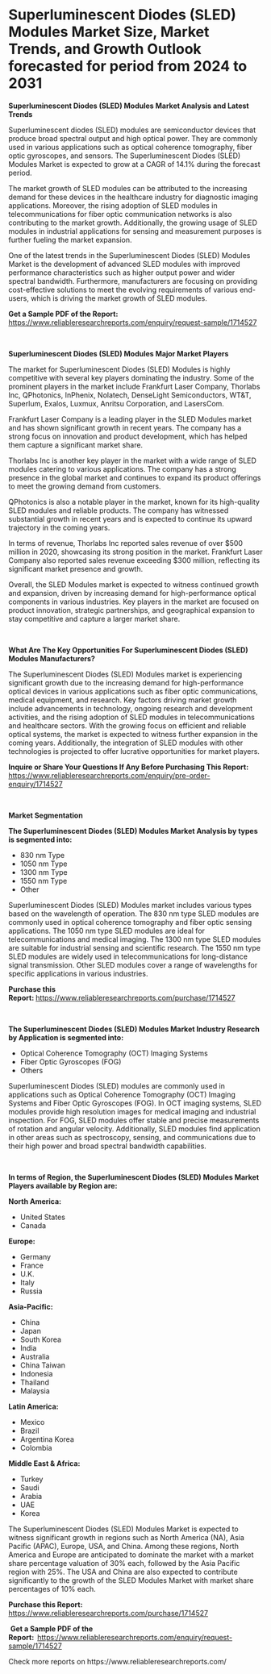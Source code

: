 <p><h1>Superluminescent Diodes (SLED) Modules Market Size, Market Trends, and Growth Outlook forecasted for period from 2024 to 2031</h1></p><p><strong>Superluminescent Diodes (SLED) Modules Market Analysis and Latest Trends</strong></p>
<p><p>Superluminescent diodes (SLED) modules are semiconductor devices that produce broad spectral output and high optical power. They are commonly used in various applications such as optical coherence tomography, fiber optic gyroscopes, and sensors. The Superluminescent Diodes (SLED) Modules Market is expected to grow at a CAGR of 14.1% during the forecast period.</p><p>The market growth of SLED modules can be attributed to the increasing demand for these devices in the healthcare industry for diagnostic imaging applications. Moreover, the rising adoption of SLED modules in telecommunications for fiber optic communication networks is also contributing to the market growth. Additionally, the growing usage of SLED modules in industrial applications for sensing and measurement purposes is further fueling the market expansion.</p><p>One of the latest trends in the Superluminescent Diodes (SLED) Modules Market is the development of advanced SLED modules with improved performance characteristics such as higher output power and wider spectral bandwidth. Furthermore, manufacturers are focusing on providing cost-effective solutions to meet the evolving requirements of various end-users, which is driving the market growth of SLED modules.</p></p>
<p><strong>Get a Sample PDF of the Report:&nbsp;</strong> <a href="https://www.reliableresearchreports.com/enquiry/request-sample/1714527">https://www.reliableresearchreports.com/enquiry/request-sample/1714527</a></p>
<p>&nbsp;</p>
<p><strong>Superluminescent Diodes (SLED) Modules Major Market Players</strong></p>
<p><p>The market for Superluminescent Diodes (SLED) Modules is highly competitive with several key players dominating the industry. Some of the prominent players in the market include Frankfurt Laser Company, Thorlabs Inc, QPhotonics, InPhenix, Nolatech, DenseLight Semiconductors, WT&T, Superlum, Exalos, Luxmux, Anritsu Corporation, and LasersCom.</p><p>Frankfurt Laser Company is a leading player in the SLED Modules market and has shown significant growth in recent years. The company has a strong focus on innovation and product development, which has helped them capture a significant market share.</p><p>Thorlabs Inc is another key player in the market with a wide range of SLED modules catering to various applications. The company has a strong presence in the global market and continues to expand its product offerings to meet the growing demand from customers.</p><p>QPhotonics is also a notable player in the market, known for its high-quality SLED modules and reliable products. The company has witnessed substantial growth in recent years and is expected to continue its upward trajectory in the coming years.</p><p>In terms of revenue, Thorlabs Inc reported sales revenue of over $500 million in 2020, showcasing its strong position in the market. Frankfurt Laser Company also reported sales revenue exceeding $300 million, reflecting its significant market presence and growth.</p><p>Overall, the SLED Modules market is expected to witness continued growth and expansion, driven by increasing demand for high-performance optical components in various industries. Key players in the market are focused on product innovation, strategic partnerships, and geographical expansion to stay competitive and capture a larger market share.</p></p>
<p>&nbsp;</p>
<p><strong>What Are The Key Opportunities For Superluminescent Diodes (SLED) Modules Manufacturers?</strong></p>
<p><p>The Superluminescent Diodes (SLED) Modules market is experiencing significant growth due to the increasing demand for high-performance optical devices in various applications such as fiber optic communications, medical equipment, and research. Key factors driving market growth include advancements in technology, ongoing research and development activities, and the rising adoption of SLED modules in telecommunications and healthcare sectors. With the growing focus on efficient and reliable optical systems, the market is expected to witness further expansion in the coming years. Additionally, the integration of SLED modules with other technologies is projected to offer lucrative opportunities for market players.</p></p>
<p><strong>Inquire or Share Your Questions If Any Before Purchasing This Report:</strong> <a href="https://www.reliableresearchreports.com/enquiry/pre-order-enquiry/1714527">https://www.reliableresearchreports.com/enquiry/pre-order-enquiry/1714527</a></p>
<p>&nbsp;</p>
<p><strong>Market Segmentation</strong></p>
<p><strong>The Superluminescent Diodes (SLED) Modules Market Analysis by types is segmented into:</strong></p>
<p><ul><li>830 nm Type</li><li>1050 nm Type</li><li>1300 nm Type</li><li>1550 nm Type</li><li>Other</li></ul></p>
<p><p>Superluminescent Diodes (SLED) Modules market includes various types based on the wavelength of operation. The 830 nm type SLED modules are commonly used in optical coherence tomography and fiber optic sensing applications. The 1050 nm type SLED modules are ideal for telecommunications and medical imaging. The 1300 nm type SLED modules are suitable for industrial sensing and scientific research. The 1550 nm type SLED modules are widely used in telecommunications for long-distance signal transmission. Other SLED modules cover a range of wavelengths for specific applications in various industries.</p></p>
<p><strong>Purchase this Report:&nbsp;</strong><a href="https://www.reliableresearchreports.com/purchase/1714527">https://www.reliableresearchreports.com/purchase/1714527</a></p>
<p>&nbsp;</p>
<p><strong>The Superluminescent Diodes (SLED) Modules Market Industry Research by Application is segmented into:</strong></p>
<p><ul><li>Optical Coherence Tomography (OCT) Imaging Systems</li><li>Fiber Optic Gyroscopes (FOG)</li><li>Others</li></ul></p>
<p><p>Superluminescent Diodes (SLED) modules are commonly used in applications such as Optical Coherence Tomography (OCT) Imaging Systems and Fiber Optic Gyroscopes (FOG). In OCT imaging systems, SLED modules provide high resolution images for medical imaging and industrial inspection. For FOG, SLED modules offer stable and precise measurements of rotation and angular velocity. Additionally, SLED modules find application in other areas such as spectroscopy, sensing, and communications due to their high power and broad spectral bandwidth capabilities.</p></p>
<p>&nbsp;</p>
<p><strong>In terms of Region, the Superluminescent Diodes (SLED) Modules Market Players available by Region are:</strong></p>
<p>
    <p> <strong> North America: </strong>
        <ul>
            <li>United States</li>
            <li>Canada</li>
        </ul>
        </p> 
    <p> <strong> Europe: </strong>
        <ul>
            <li>Germany</li>
            <li>France</li>
            <li>U.K.</li>
            <li>Italy</li>
            <li>Russia</li>
        </ul>
        </p> 
    <p> <strong> Asia-Pacific: </strong>
        <ul>
            <li>China</li>
            <li>Japan</li>
            <li>South Korea</li>
            <li>India</li>
            <li>Australia</li>
            <li>China Taiwan</li>
            <li>Indonesia</li>
            <li>Thailand</li>
            <li>Malaysia</li>
        </ul>
        </p> 
    <p> <strong> Latin America: </strong>
        <ul>
            <li>Mexico</li>
            <li>Brazil</li>
            <li>Argentina Korea</li>
            <li>Colombia</li>
        </ul>
        </p> 
    <p> <strong> Middle East & Africa: </strong>
        <ul>
            <li>Turkey</li>
            <li>Saudi</li>
            <li>Arabia</li>
            <li>UAE</li>
            <li>Korea</li>
        </ul>
    </p>
    </p>
<p><p>The Superluminescent Diodes (SLED) Modules Market is expected to witness significant growth in regions such as North America (NA), Asia Pacific (APAC), Europe, USA, and China. Among these regions, North America and Europe are anticipated to dominate the market with a market share percentage valuation of 30% each, followed by the Asia Pacific region with 25%. The USA and China are also expected to contribute significantly to the growth of the SLED Modules Market with market share percentages of 10% each.</p></p>
<p><strong>Purchase this Report: </strong><a href="https://www.reliableresearchreports.com/purchase/1714527">https://www.reliableresearchreports.com/purchase/1714527</a></p>
<p>&nbsp;<strong>Get a Sample PDF of the Report:&nbsp;&nbsp;</strong><a href="https://www.reliableresearchreports.com/enquiry/request-sample/1714527">https://www.reliableresearchreports.com/enquiry/request-sample/1714527</a></p>
<p><strong></strong></p>
<p>Check more reports on https://www.reliableresearchreports.com/</p>